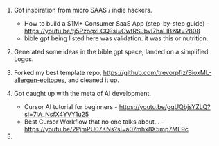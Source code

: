 1. Got inspiration from micro SAAS / indie hackers.

   - How to build a $1M+ Consumer SaaS App (step-by-step guide) - https://youtu.be/tj5PzoqxLCQ?si=CwtRSJbvI7haLlBz&t=2808
   - bible gpt being listed here was validation. it was this or nutrition.

2. Generated some ideas in the bible gpt space, landed on a simplified Logos.

3. Forked my best template repo, https://github.com/trevorpfiz/BioxML-allergen-epitopes, and cleaned it up.

4. Got caught up with the meta of AI development.

   - Cursor AI tutorial for beginners - https://youtu.be/gqUQbjsYZLQ?si=7lA_NsfX4YVY1u25
   - Best Cursor Workflow that no one talks about... - https://youtu.be/2PjmPU07KNs?si=a07mhx8X5mp7ME9c

5.
